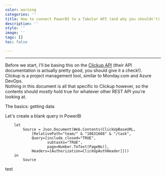 ```yaml
---
color: warning
categories: ''
title: How to connect PowerBI to a Tabular API (and why you shouldn't)
description: ''
style: ''
image: ''
tags: []
toc: false

---
```


***

Before we start, I'll be basing this on the [Clickup API](https://clickup.com/api "Clickup API") (their API documentation is actually pretty good, you should give it a check!).  
Clickup is a project management tool, similar to Monday.com and Azure DevOps.   
Nothing in this document is all that specific to Clickup however, so the contents should _mostly_ hold true for whatever other REST API you're looking at.  
   
The basics: getting data

Let's create a blank query in PowerBI

        let
            Source = Json.Document(Web.Contents(ClickUpBaseURL,
                [RelativePath="team/" & "10631688" & "/task",
                Query=[include_closed="TRUE", 
                       subtasks="TRUE", 
                       page=Number.ToText(PageNo)],
                Headers=[Authorization=ClickUpAuthHeader]]))
        in 
            Source

test